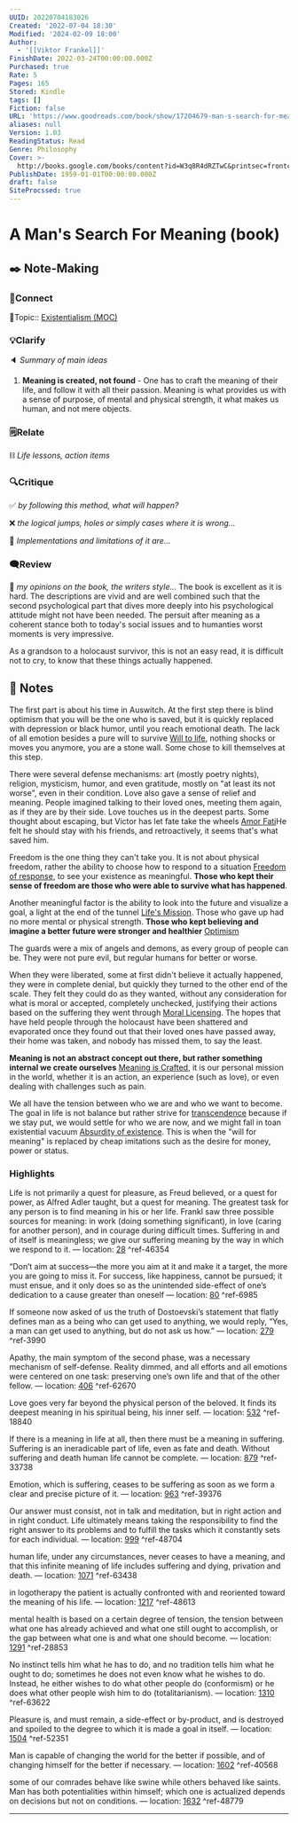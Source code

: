 ```yaml
---
UUID: 20220704183026
Created: '2022-07-04 18:30'
Modified: '2024-02-09 18:00'
Author:
  - '[[Viktor Frankel]]'
FinishDate: 2022-03-24T00:00:00.000Z
Purchased: true
Rate: 5
Pages: 165
Stored: Kindle
tags: []
Fiction: false
URL: 'https://www.goodreads.com/book/show/17204679-man-s-search-for-meaning'
aliases: null
Version: 1.03
ReadingStatus: Read
Genre: Philosophy
Cover: >-
  http://books.google.com/books/content?id=W3q8R4dRZTwC&printsec=frontcover&img=1&zoom=1&edge=curl&source=gbs_api
PublishDate: 1959-01-01T00:00:00.000Z
draft: false
SiteProcssed: true
---
```


# A Man's Search For Meaning (book)

## ✒️ Note-Making

### 🔗Connect
🔼Topic:: [Existentialism (MOC)](/mocs/existentialism-moc.md)


### 💡Clarify
🔈 *Summary of main ideas* 
1. **Meaning is created, not found** - One has to craft the meaning of their life, and follow it with all their passion. Meaning is what provides us with a sense of purpose, of mental and physical strength, it what makes us human, and not mere objects. 

### 🗒️Relate

⛓ *Life lessons, action items*

### 🔍Critique

✅ *by following this method, what will happen?*


❌ *the logical jumps, holes or simply cases where it is wrong...*


🧱 *Implementations and limitations of it are...*

### 🗨️Review

💭 *my opinions on the book, the writers style...*
The book is excellent as it is hard. The descriptions are vivid and are well combined such that the second psychological part that dives more deeply into his psychological attitude might not have been needed. The persuit after meaning as a coherent stance both to today's social issues and to humanties worst moments is very impressive.

As a grandson to a holocaust survivor, this is not an easy read, it is difficult not to cry, to know that these things actually happened. 


## 📒 Notes

The first part is about his time in Auswitch. At the first step there is blind optimism that you will be the one who is saved, but it is quickly replaced with depression or black humor, until you reach emotional death. The lack of all emotion besides a pure will to survive [Will to life](/notes/will-to-life.md), nothing shocks or moves you anymore, you are a stone wall. Some chose to kill themselves at this step. 

There were several defense mechanisms: art (mostly poetry nights), religion, mysticism, humor, and even gratitude, mostly on "at least its not worse", even in their condition. Love also gave a sense of relief and meaning. People imagined talking to their loved ones, meeting them again, as if they are by their side. Love touches us in the deepest parts.
Some thought about escaping, but Victor has let fate take the wheels [Amor Fati](/notes/amor-fati.md)He felt he should stay with his friends, and retroactively, it seems that's what saved him.

Freedom is the one thing they can't take you. It is not about physical freedom, rather the ability to choose how to respond to a situation [Freedom of response](/notes/agency.md), to see your existence as meaningful. **Those who kept their sense of freedom are those who were able to survive what has happened**. 

Another meaningful factor is the ability to look into the future and visualize a goal, a light at the end of the tunnel [Life's Mission](/notes/lifes-mission.md). Those who gave up had no more mental or physical strength. **Those who kept believing and imagine a better future were stronger and healthier** [Optimism](/notes/optimism.md)

The guards were a mix of angels and demons, as every group of people can be. They were not pure evil, but regular humans for better or worse. 

When they were liberated, some at first didn't believe it actually happened, they were in complete denial, but quickly they turned to the other end of the scale. They felt they could do as they wanted, without any consideration for what is moral or accepted, completely unchecked, justifying their actions based on the suffering they went through [Moral Licensing](/notes/moral-licensing.md).
The hopes that have held people through the holocaust have been shattered and evaporated once they found out that their loved ones have passed away, their home was taken, and nobody has missed them, to say the least. 

**Meaning is not an abstract concept out there, but rather something internal we create ourselves** [Meaning is Crafted](/notes/meaning-is-crafted.md), it is our personal mission in the world, whether it is an action, an experience (such as love), or even dealing with challenges such as pain. 

We all have the tension between who we are and who we want to become. The goal in life is not balance but rather strive for [transcendence](/notes/transcendence.md) because if we stay put, we would settle for who we are now, and we might fall in toan existential vacuum [Absurdity of existence](/notes/absurdity-of-existence.md). This is when the "will for meaning" is replaced by cheap imitations such as the desire for money, power or status. 

### Highlights


Life is not primarily a quest for pleasure, as Freud believed, or a quest for power, as Alfred Adler taught, but a quest for meaning. The greatest task for any person is to find meaning in his or her life. Frankl saw three possible sources for meaning: in work (doing something significant), in love (caring for another person), and in courage during difficult times. Suffering in and of itself is meaningless; we give our suffering meaning by the way in which we respond to it. — location: [28](kindle://book?action=open&asin=B009U9S6FI&location=28) ^ref-46354

“Don’t aim at success—the more you aim at it and make it a target, the more you are going to miss it. For success, like happiness, cannot be pursued; it must ensue, and it only does so as the unintended side-effect of one’s dedication to a cause greater than oneself — location: [80](kindle://book?action=open&asin=B009U9S6FI&location=80) ^ref-6985

If someone now asked of us the truth of Dostoevski’s statement that flatly defines man as a being who can get used to anything, we would reply, “Yes, a man can get used to anything, but do not ask us how.” — location: [279](kindle://book?action=open&asin=B009U9S6FI&location=279) ^ref-3990

Apathy, the main symptom of the second phase, was a necessary mechanism of self-defense. Reality dimmed, and all efforts and all emotions were centered on one task: preserving one’s own life and that of the other fellow. — location: [406](kindle://book?action=open&asin=B009U9S6FI&location=406) ^ref-62670

Love goes very far beyond the physical person of the beloved. It finds its deepest meaning in his spiritual being, his inner self. — location: [532](kindle://book?action=open&asin=B009U9S6FI&location=532) ^ref-18840

If there is a meaning in life at all, then there must be a meaning in suffering. Suffering is an ineradicable part of life, even as fate and death. Without suffering and death human life cannot be complete. — location: [879](kindle://book?action=open&asin=B009U9S6FI&location=879) ^ref-33738

Emotion, which is suffering, ceases to be suffering as soon as we form a clear and precise picture of it. — location: [963](kindle://book?action=open&asin=B009U9S6FI&location=963) ^ref-39376

Our answer must consist, not in talk and meditation, but in right action and in right conduct. Life ultimately means taking the responsibility to find the right answer to its problems and to fulfill the tasks which it constantly sets for each individual. — location: [999](kindle://book?action=open&asin=B009U9S6FI&location=999) ^ref-48704

human life, under any circumstances, never ceases to have a meaning, and that this infinite meaning of life includes suffering and dying, privation and death. — location: [1071](kindle://book?action=open&asin=B009U9S6FI&location=1071) ^ref-63438

in logotherapy the patient is actually confronted with and reoriented toward the meaning of his life. — location: [1217](kindle://book?action=open&asin=B009U9S6FI&location=1217) ^ref-48613

mental health is based on a certain degree of tension, the tension between what one has already achieved and what one still ought to accomplish, or the gap between what one is and what one should become. — location: [1291](kindle://book?action=open&asin=B009U9S6FI&location=1291) ^ref-28853

No instinct tells him what he has to do, and no tradition tells him what he ought to do; sometimes he does not even know what he wishes to do. Instead, he either wishes to do what other people do (conformism) or he does what other people wish him to do (totalitarianism). — location: [1310](kindle://book?action=open&asin=B009U9S6FI&location=1310) ^ref-63622

Pleasure is, and must remain, a side-effect or by-product, and is destroyed and spoiled to the degree to which it is made a goal in itself. — location: [1504](kindle://book?action=open&asin=B009U9S6FI&location=1504) ^ref-52351

Man is capable of changing the world for the better if possible, and of changing himself for the better if necessary. — location: [1602](kindle://book?action=open&asin=B009U9S6FI&location=1602) ^ref-40568

some of our comrades behave like swine while others behaved like saints. Man has both potentialities within himself; which one is actualized depends on decisions but not on conditions. — location: [1632](kindle://book?action=open&asin=B009U9S6FI&location=1632) ^ref-48779

---
